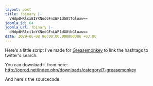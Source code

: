 ```yaml
---
layout: post
title: !binary |-
  VHdpdHRlciBIYXNodGFnIEF1dG8tTGluaw==
joomla_id: 64
joomla_url: !binary |-
  dHdpdHRlci1oYXNodGFnLWF1dG8tbGluaw==
date: 2009-06-08 00:00:00.000000000 +03:00
---
```

<p>Here's a little script I've made for <a href="http://www.greasespot.net/">Greasemonkey</a> to link the hashtags to twitter's search.</p>
<p>You can download it from here: <a href="http://oprod.net/index.php/downloads/category/7-greasemonkey">http://oprod.net/index.php/downloads/category/7-greasemonkey</a></p>
<p>And here's the sourcecode:
<script src="http://snipt.net/embed/6ed4a383aabf69d5672f3cab2d253fa3" type="text/javascript"></script>
</p>
